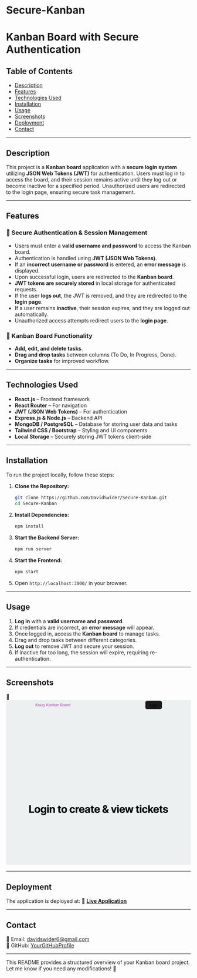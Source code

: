 # Secure-Kanban
# Kanban Board with Secure Authentication

## Table of Contents
- [Description](#description)
- [Features](#features)
- [Technologies Used](#technologies-used)
- [Installation](#installation)
- [Usage](#usage)
- [Screenshots](#screenshots)
- [Deployment](#deployment)
- [Contact](#contact)

---

## Description
This project is a **Kanban board** application with a **secure login system** utilizing **JSON Web Tokens (JWT)** for authentication. Users must log in to access the board, and their session remains active until they log out or become inactive for a specified period. Unauthorized users are redirected to the login page, ensuring secure task management.

---

## Features

### 🔐 Secure Authentication & Session Management
- Users must enter a **valid username and password** to access the Kanban board.
- Authentication is handled using **JWT (JSON Web Tokens)**.
- If an **incorrect username or password** is entered, an **error message** is displayed.
- Upon successful login, users are redirected to the **Kanban board**.
- **JWT tokens are securely stored** in local storage for authenticated requests.
- If the user **logs out**, the JWT is removed, and they are redirected to the **login page**.
- If a user remains **inactive**, their session expires, and they are logged out automatically.
- Unauthorized access attempts redirect users to the **login page**.

### 📌 Kanban Board Functionality
- **Add, edit, and delete tasks**.
- **Drag and drop tasks** between columns (To Do, In Progress, Done).
- **Organize tasks** for improved workflow.

---

## Technologies Used
- **React.js** – Frontend framework
- **React Router** – For navigation
- **JWT (JSON Web Tokens)** – For authentication
- **Express.js & Node.js** – Backend API
- **MongoDB / PostgreSQL** – Database for storing user data and tasks
- **Tailwind CSS / Bootstrap** – Styling and UI components
- **Local Storage** – Securely storing JWT tokens client-side

---

## Installation
To run the project locally, follow these steps:

1. **Clone the Repository:**
   ```sh
   git clone https://github.com/DavidSwider/Secure-Kanban.git
   cd Secure-Kanban
   ```  
2. **Install Dependencies:**
   ```sh
   npm install
   ```  
3. **Start the Backend Server:**
   ```sh
   npm run server
   ```  
4. **Start the Frontend:**
   ```sh
   npm start
   ```  
5. Open `http://localhost:3000/` in your browser.

---

## Usage

1. **Log in** with a **valid username and password**.
2. If credentials are incorrect, an **error message** will appear.
3. Once logged in, access the **Kanban board** to manage tasks.
4. Drag and drop tasks between different categories.
5. **Log out** to remove JWT and secure your session.
6. If inactive for too long, the session will expire, requiring re-authentication.

---

## Screenshots
📸 *![alt text](image.png)*

---

## Deployment
The application is deployed at:
🔗 **[Live Application](https://secure-kanban-cz3n.onrender.com)**

---

## Contact
📧 Email: davidswider6@gmail.com  
🔗 GitHub: [YourGitHubProfile](https://github.com/DavidSwider/Secure-Kanban)  
  

---

This README provides a structured overview of your Kanban board project. Let me know if you need any modifications! 🚀


